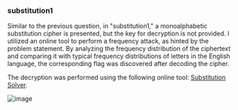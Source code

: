 ### substitution1

Similar to the previous question, in "substitution1," a monoalphabetic substitution cipher is presented, but the key for decryption is not provided. I utilized an online tool to perform a frequency attack, as hinted by the problem statement. By analyzing the frequency distribution of the ciphertext and comparing it with typical frequency distributions of letters in the English language, the corresponding flag was discovered after decoding the cipher.

The decryption was performed using the following online tool: [Substitution Solver](https://www.guballa.de/substitution-solver).

![image](https://github.com/KarsCode/Cryptonite_PicoCTFTask/assets/117924364/2e32bca7-5ea1-446e-b49f-2f162ab0450e)

